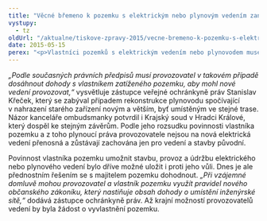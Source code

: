 ```yaml
---
title: "Věcné břemeno k pozemku s elektrickým nebo plynovým vedením zaniká při odstranění vedení"
vystupy:
  - tz
oldUrl: "/aktualne/tiskove-zpravy-2015/vecne-bremeno-k-pozemku-s-elektrickym-nebo-plynovym-vedenim-zanika-pri-odstraneni-vedeni"
date: 2015-05-15
perex: "<p>Vlastníci pozemků s elektrickým vedením nebo plynovodem museli podle dřívější právní úpravy strpět umístění a provozování vedení na svém pozemku. Jejich povinnost sice stále trvá, nicméně pouze po dobu existence vedení – v okamžiku jeho odstranění povinnost zanikne. To platí také v případě, kdy je původní vedení nahrazeno stavbou nového, i když ve stejné trase.</p>"
---
```


<!-- imported from the old website -->

<p><em>„Podle současných právních předpisů musí provozovatel v takovém případě dosáhnout dohody s vlastníkem zatíženého pozemku, aby mohl nové vedení provozovat,“</em> vysvětluje zástupce veřejné ochránkyně práv Stanislav Křeček, který se zabýval případem rekonstrukce plynovodu spočívající v nahrazení starého zařízení novým a větším, byť umístěným ve stejné trase. Názor kanceláře ombudsmanky potvrdil i Krajský soud v Hradci Králové, který dospěl ke stejným závěrům. Podle jeho rozsudku povinnosti vlastníka pozemku a z toho plynoucí práva provozovatele nejsou na nová elektrická vedení přenosná a zůstávají zachována jen pro vedení a stavby původní. </p><p>Povinnost vlastníka pozemku umožnit stavbu, provoz a údržbu elektrického nebo plynového vedení bylo dříve možné uložit i proti jeho vůli. Dnes je ale přednostním řešením se s majitelem pozemku dohodnout. <em>„Při vzájemné domluvě mohou provozovatel a vlastník pozemku využít pravidel nového občanského zákoníku, který nastiňuje obsah dohody o umístění inženýrské sítě,“</em> dodává zástupce ochránkyně práv. Až krajní možností provozovatelů vedení by byla žádost o vyvlastnění pozemku.</p>
